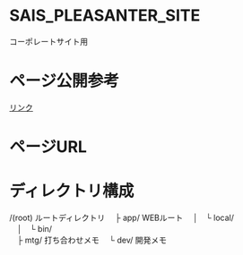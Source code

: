 # SAIS_PLEASANTER_SITE
コーポレートサイト用

# ページ公開参考

[リンク](https://and-engineer.com/articles/ZxHYHhIAACIAPl3r)

# ページURL

# ディレクトリ構成

/(root)            ルートディレクトリ
　├ app/          WEBルート
　│　└ local/    
　│　└ bin/      
　├ mtg/          打ち合わせメモ
　└ dev/          開発メモ